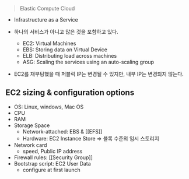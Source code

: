 
> Elastic Compute Cloud

- Infrastructure as a Service
- 하나의 서비스가 아니고 많은 것을 포함하고 있다.
	- EC2: Virtual Machines
	- EBS: Storing data on Virtual Device
	- ELB: Distributing load across machines
	- ASG: Scaling the services using an auto-scaling group

- EC2를 재부팅했을 때 퍼블릭 IP는 변경될 수 있지만, 내부 IP는 변경되지 않는다.


## EC2 sizing & configuration options

- OS: Linux, windows, Mac OS
- CPU
- RAM
- Storage Space
	- Network-attached: EBS & [[EFS]]
	- Hardware: EC2 Instance Store => 블록 수준의 임시 스토리지
- Network card
	- speed, Public IP address
- Firewall rules: [[Security Group]]
- Bootstrap script: EC2 User Data
	- configure at first launch